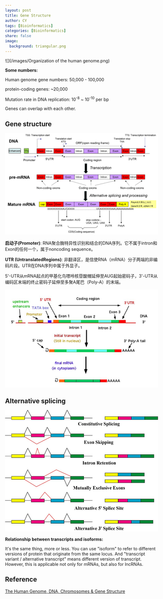 ```yaml
---
layout: post
title: Gene Structure 
author: CY
tags: [Bioinformatics]
categories: [Bioinformatics]
share: false
image:
  background: triangular.png 
---
```




![](/images/Organization of the human genome.png)

**Some numbers:** 

Human genome gene numbers: 50,000 - 100,000                              

protein-coding genes: ~20,000                          

Mutation rate in DNA replication: 10<sup>-8</sup> ~ 10<sup>-10</sup> per bp   

Genes can overlap with each other.   



## Gene structure 

![Gene structure](/images/Gene-structure-1.png)



**启动子(Promoter)**: RNA聚合酶特异性识别和结合的DNA序列。它不属于intron和Exon的任何一个，属于noncoding sequence。         

**UTR (UntranslatedRegions)**: 非翻译区，是信使RNA（mRNA）分子两端的非编码片段。UTR在DNA序列中属于外显子。      

5'-UTR从mRNA起点的甲基化鸟嘌呤核苷酸帽延伸至AUG起始密码子，3'-UTR从编码区末端的终止密码子延伸至多聚A尾巴（Poly-A）的末端。 



![Gene structure](/images/Gene-structure-2.jpg)



## Alternative splicing 

![alternative splicing](/images/Alternative-splicing.jpg) 



**Relationship between transcripts and isoforms:**                     

It's the same thing, more or less. You can use "isoform" to refer to different versions of protein that originate from the same locus. And "transcript variant / alternative transcript" means different version of transcript. However, this is applicable not only for mRNAs, but also for lncRNAs.       



## Reference   

[The Human Genome, DNA, Chromosomes & Gene Structure](http://carolguze.com/text/442-1-humangenome.shtml) 